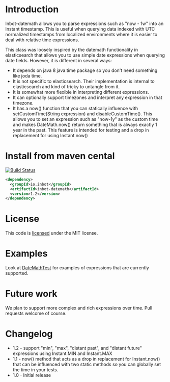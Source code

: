 # Introduction

Inbot-datemath allows you to parse expressions such as "now - 1w" into an Instant timestamp. This is useful when querying data indexed with UTC normalized timestamps
from localized environments where it is easier to deal with relative time expressions.

This class was loosely inspired by the datemath functionality in elasticsearch that allows you to use simple date expressions when querying date fields. However, it is different in several ways:

 - It depends on java 8 java.time package so you don't need something like joda time.
 - It is not specific to elasticsearch. Their implementation is internal to elasticsearch and kind of tricky to untangle from it.
 - It is somewhat more flexible in interpreting different expressions.
 - It can optionally support timezones and interpret any expression in that timezone.
 - It has a now() function that you can statically influence with setCustomTime(String expression) and disableCustomTime(). This allows you to set an
 expression such as "now-1y" as the custom time and makes DateMath.now() return something that is always exactly 1 year in the past. This feature is intended for testing and a drop in replacement for using Instant.now()

# Install from maven cental

[![Build Status](https://travis-ci.org/Inbot/inbot-datemath.svg)](https://travis-ci.org/Inbot/inbot-datemath)

```xml
<dependency>
  <groupId>io.inbot</groupId>
  <artifactId>inbot-datemath</artifactId>
  <version>1.2</version>
</dependency>
```

# License

This code is [licensed](https://github.com/Inbot/inbot-datemath/blob/master/LICENSE) under the MIT license.

# Examples

Look at [DateMathTest](https://github.com/Inbot/inbot-datemath/blob/master/src/test/java/io/inbot/datemath/DateMathTest.java) for examples of expressions that are currently supported.

# Future work

We plan to support more complex and rich expressions over time. Pull requests welcome of course.

# Changelog

 - 1.2 - support "min", "max", "distant past", and "distant future" expressions using Instant.MIN and Instant.MAX
 - 1.1 - now() method that acts as a drop in replacement for Instant.now() that can be influenced with two static methods so you can globally set the time in your tests.
 - 1.0 - Initial release

